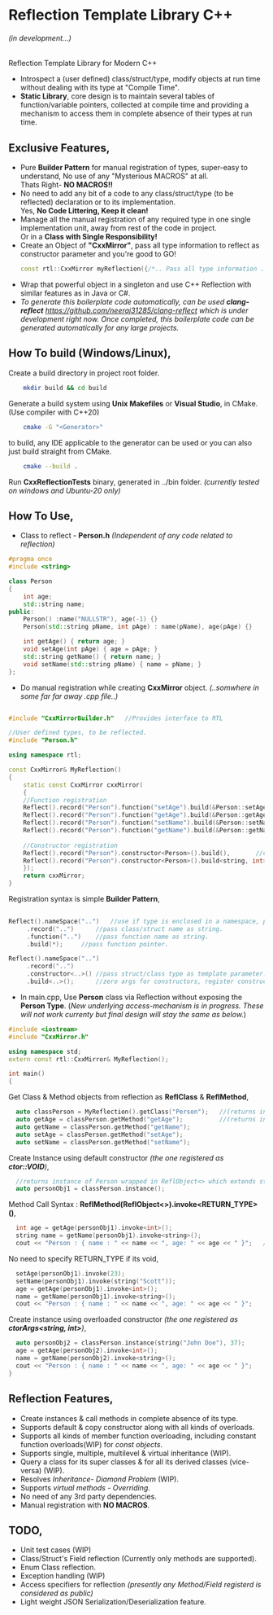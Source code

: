 # Reflection Template Library C++
###### (in development...)
Reflection Template Library for Modern C++
- Introspect a (user defined) class/struct/type, modify objects at run time without dealing with its type at "Compile Time".
- **Static Library**, core design is to maintain several tables of function/variable pointers, collected at compile time and providing a mechanism to access them in complete absence of their types at run time.
## Exclusive Features,
- Pure **Builder Pattern** for manual registration of types, super-easy to understand, No use of any "Mysterious MACROS" at all.</br>Thats Right- **NO MACROS!!**
- No need to add any bit of a code to any class/struct/type (to be reflected) declaration or to its implementation.</br>Yes, **No Code Littering, Keep it clean!**
- Manage all the manual registration of any required type in one single implementation unit, away from rest of the code in project.</br>Or in a **Class with Single Responsibility!**
- Create an Object of **"CxxMirror"**, pass all type information to reflect as constructor parameter and you're good to GO!
  ```c++
  const rtl::CxxMirror myReflection({/*.. Pass all type information ..*/});
  ```
- Wrap that powerful object in a singleton and use C++ Reflection with similar features as in Java or C#.
- *To generate this boilerplate code automatically, can be used **clang-reflect**
  https://github.com/neeraj31285/clang-reflect
  which is under development right now. Once completed, this boilerplate code can be generated automatically for any large projects.*

## How To build (Windows/Linux),

Create a build directory in project root folder.
```sh
    mkdir build && cd build
```
Generate a build system using **Unix Makefiles** or **Visual Studio**, in CMake. (Use compiler with C++20)
```sh
    cmake -G "<Generator>"
```   
to build, any IDE applicable to the generator can be used or you can also just build straight from CMake.
```sh
    cmake --build .
```
Run **CxxReflectionTests** binary, generated in ../bin folder. *(currently tested on windows and Ubuntu-20 only)*
## How To Use,
- Class to reflect - **Person.h** *(Independent of any code related to reflection)*
```c++
#pragma once
#include <string>

class Person
{
    int age;
    std::string name;
public:
    Person() :name("NULLSTR"), age(-1) {}
    Person(std::string pName, int pAge) : name(pName), age(pAge) {}

    int getAge() { return age; }
    void setAge(int pAge) { age = pAge; }
    std::string getName() { return name; }
    void setName(std::string pName) { name = pName; }
};
```
- Do manual registration while creating **CxxMirror** object.   *(..somwhere in some far far away .cpp file..)*
```c++

#include "CxxMirrorBuilder.h"	//Provides interface to RTL

//User defined types, to be reflected.
#include "Person.h"

using namespace rtl;

const CxxMirror& MyReflection() 
{
    static const CxxMirror cxxMirror(
    {
	//Function registration
	Reflect().record("Person").function("setAge").build(&Person::setAge),
	Reflect().record("Person").function("getAge").build(&Person::getAge),
	Reflect().record("Person").function("setName").build(&Person::setName),
	Reflect().record("Person").function("getName").build(&Person::getName),
	
	//Constructor registration
	Reflect().record("Person").constructor<Person>().build(),		//ctor taking zero arguments
	Reflect().record("Person").constructor<Person>().build<string, int>()		//ctor with arguments, Person(string, int)
    });
    return cxxMirror;
}
```
Registration syntax is simple **Builder Pattern**,
```c++
  
Reflect().nameSpace("..")	//use if type is enclosed in a namespace, pass namespace as string.
	 .record("..")		//pass class/struct name as string.
	 .function("..")	//pass function name as string.
	 .build(*);		//pass function pointer.

Reflect().nameSpace("..")		
	 .record("..")			
	 .constructor<..>()	//pass struct/class type as template parameter.
	 .build<..>();		//zero args for constructors, register constructor signature as template params.
```
- In main.cpp, Use **Person** class via Reflection without exposing the **Person Type**.
(*New underlying access-mechanism is in progress. These will not work currenty but final design will stay the same as below.*)
```c++
#include <iostream>
#include "CxxMirror.h"

using namespace std;
extern const rtl::CxxMirror& MyReflection();

int main()
{
```
Get Class & Method objects from reflection as **ReflClass** & **ReflMethod**,
```c++
  auto classPerson = MyReflection().getClass("Person");   //(returns instance of ReflClass)
  auto getAge = classPerson.getMethod("getAge");          //(returns instance of ReflMethod)
  auto getName = classPerson.getMethod("getName");
  auto setAge = classPerson.getMethod("setAge");
  auto setName = classPerson.getMethod("setName");
```
Create Instance using default constructor *(the one registered as **ctor::VOID**)*,
```c++
  //returns instance of Person wrapped in ReflObject<> which extends std::unique_ptr<>
  auto personObj1 = classPerson.instance();
```
Method Call Syntax : **ReflMethod(ReflObject<>).invoke<RETURN_TYPE>()**,
```c++
  int age = getAge(personObj1).invoke<int>();
  string name = getName(personObj1).invoke<string>();
  cout << "Person : { name : " << name << ", age: " << age << " }";   //Outs- Person : { name : NULLSTR, age: -1 }
```
No need to specify RETURN_TYPE if its void,
```c++
  setAge(personObj1).invoke(23);
  setName(personObj1).invoke(string("Scott"));
  age = getAge(personObj1).invoke<int>();
  name = getName(personObj1).invoke<string>();
  cout << "Person : { name : " << name << ", age: " << age << " }";     //Outs- Person : { name : Scott, age: 23 }
```
Create instance using overloaded constructor *(the one registered as **ctorArgs<string, int>**)*,
```c++
  auto personObj2 = classPerson.instance(string("John Doe"), 37);
  age = getAge(personObj2).invoke<int>();
  name = getName(personObj2).invoke<string>();
  cout << "Person : { name : " << name << ", age: " << age << " }";     //Outs- Person : { name : John Doe, age: 37 }
}
```
## Reflection Features,
- Create instances & call methods in complete absence of its type.
- Supports default & copy constructor along with all kinds of overloads.
- Supports all kinds of member function overloading, including constant function overloads(WIP) for *const objects*.
- Supports single, multiple, multilevel & virtual inheritance (WIP).
- Query a class for its super classes & for all its derived classes (vice-versa) (WIP).
- Resolves *Inheritance- Diamond Problem* (WIP).
- Supports *virtual methods - Overriding*.
- No need of any 3rd party dependencies.
- Manual registration with **NO MACROS**.

## TODO,
- Unit test cases (WIP)
- Class/Struct's Field reflection (Currently only methods are supported).
- Enum Class reflection.
- Exception handling (WIP)
- Access specifiers for reflection *(presently any Method/Field registerd is considered as public)*
- Light weight JSON Serialization/Deserialization feature.
